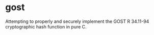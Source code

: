 # gost
Attempting to properly and securely implement the GOST R 34.11-94 cryptographic hash function in pure C.
